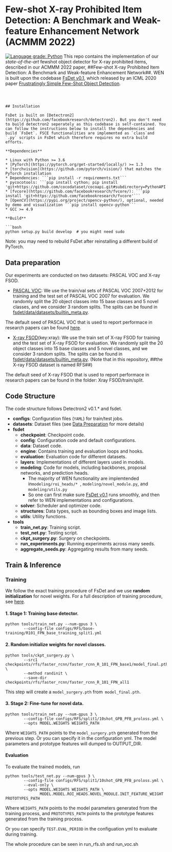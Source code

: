 # Few-shot X-ray Prohibited Item Detection: A Benchmark and Weak-feature Enhancement Network  (ACMMM 2022)

[![Language grade: Python](https://img.shields.io/lgtm/grade/python/g/ucbdrive/few-shot-object-detection.svg?logo=lgtm&logoWidth=18)](https://lgtm.com/projects/g/ucbdrive/few-shot-object-detection/context:python)
This repo contains the implementation of our *state-of-the-art* fewshot object detector for X-ray prohibited items, described in our ACMMM 2022 paper, ##Few-shot X-ray Prohibited Item Detection: A Benchmark and Weak-feature Enhancement Network##. WEN is built upon the codebase [FsDet v0.1](https://github.com/ucbdrive/few-shot-object-detection/tags), which released by an ICML 2020 paper [Frustratingly Simple Few-Shot Object Detection](https://arxiv.org/abs/2003.06957).

```



## Installation

FsDet is built on [Detectron2](https://github.com/facebookresearch/detectron2). But you don't need to build detectron2 seperately as this codebase is self-contained. You can follow the instructions below to install the dependencies and build `FsDet`. FSCE functionalities are implemented as `class`and `.py` scripts in FsDet which therefore requires no extra build efforts. 

**Dependencies**

* Linux with Python >= 3.6
* [PyTorch](https://pytorch.org/get-started/locally/) >= 1.3 
* [torchvision](https://github.com/pytorch/vision/) that matches the PyTorch installation
* Dependencies: ```pip install -r requirements.txt```
* pycocotools: ```pip install cython; pip install 'git+https://github.com/cocodataset/cocoapi.git#subdirectory=PythonAPI'```
* [fvcore](https://github.com/facebookresearch/fvcore/): ```pip install 'git+https://github.com/facebookresearch/fvcore'``` 
* [OpenCV](https://pypi.org/project/opencv-python/), optional, needed by demo and visualization ```pip install opencv-python```
* GCC >= 4.9

**Build**

```bash
python setup.py build develop  # you might need sudo
```



Note: you may need to rebuild FsDet after reinstalling a different build of PyTorch.



## Data preparation

Our experiments are conducted on two datasets: PASCAL VOC and X-ray FSOD.

- [PASCAL VOC](http://host.robots.ox.ac.uk/pascal/VOC/): We use the train/val sets of PASCAL VOC 2007+2012 for training and the test set of PASCAL VOC 2007 for evaluation. We randomly split the 20 object classes into 15 base classes and 5 novel classes, and we consider 3 random splits. The splits can be found in [fsdet/data/datasets/builtin_meta.py](fsdet/data/datasets/builtin_meta.py).

The default seed of PASCAL VOC that is used to report performace in research papers can be found [here](http://dl.yf.io/fs-det/datasets/).


- [X-ray FSOD](https://pan.baidu.com/s/14Thd8Rkc-789mZMm3kjKNQ)(key:xray): We use the train set of X-ray FSOD for training and the test set of X-ray FSOD for evaluation. We randomly split the 20 object classes into 15 base classes and 5 novel classes, and we consider 3 random splits. The splits can be found in [fsdet/data/datasets/builtin_meta.py](fsdet/data/datasets/builtin_meta.py).
(Note that in this repository, ##the X-ray FSOD dataset is named RFS##)

The default seed of X-ray FSOD that is used to report performace in research papers can be found in the folder: Xray FSOD/train/split.


## Code Structure

The code structure follows Detectron2 v0.1.* and fsdet. 

- **configs**: Configuration  files (`YAML`) for train/test jobs. 
- **datasets**: Dataset files (see [Data Preparation](#data-preparation) for more details)
- **fsdet**
  - **checkpoint**: Checkpoint code.
  - **config**: Configuration code and default configurations.
  - **data**: Dataset code.
  - **engine**: Contains training and evaluation loops and hooks.
  - **evaluation**: Evaluation code for different datasets.
  - **layers**: Implementations of different layers used in models.
  - **modeling**: Code for models, including backbones, proposal networks, and prediction heads.
    - The majority of WEN functionality are implemtended in`modeling/roi_heads/* `, `modeling/novel_module.py`, and  `modeling/utils.py`
    - So one can first make sure  [FsDet v0.1](https://github.com/ucbdrive/few-shot-object-detection/tags) runs smoothly, and then refer to WEN implementations and configurations. 
  - **solver**: Scheduler and optimizer code.
  - **structures**: Data types, such as bounding boxes and image lists.
  - **utils**: Utility functions.
- **tools**
  - **train_net.py**: Training script.
  - **test_net.py**: Testing script.
  - **ckpt_surgery.py**: Surgery on checkpoints.
  - **run_experiments.py**: Running experiments across many seeds.
  - **aggregate_seeds.py**: Aggregating results from many seeds.



## Train & Inference

### Training

We follow the exact training procedure of FsDet and we use **random initialization** for novel weights. For a full description of training procedure, see [here](https://github.com/ucbdrive/few-shot-object-detection/blob/master/docs/TRAIN_INST.md).

#### 1. Stage 1: Training base detector.

```
python tools/train_net.py --num-gpus 3 \
        --config-file configs/RFS/base-training/R101_FPN_base_training_split1.yml
```

#### 2. Random initialize  weights for novel classes.

```
python tools/ckpt_surgery.py \
        --src1 checkpoints/rfs/faster_rcnn/faster_rcnn_R_101_FPN_base1/model_final.pth \
        --method randinit \
        --save-dir checkpoints/rfs/faster_rcnn/faster_rcnn_R_101_FPN_all1
```

This step will create a `model_surgery.pth` from` model_final.pth`. 

#### 3. Stage 2: Fine-tune for novel data.

```
python tools/train_net.py --num-gpus 3 \
        --config-file configs/RFS/split1/10shot_GPB_PFB_proloss.yml \
        --opts MODEL.WEIGHTS WEIGHTS_PATH
```

Where `WEIGHTS_PATH` points to the `model_surgery.pth` generated from the previous step. Or you can specify it in the configuration yml. 
The model parameters and prototype features will dumped to OUTPUT_DIR.

#### Evaluation

To evaluate the trained models, run

```angular2html
python tools/test_net.py --num-gpus 3 \
        --config-file configs/RFS/split1/10shot_GPB_PFB_proloss.yml \
        --eval-only \
        --opts MODEL.WEIGHTS WEIGHTS_PATH \
               MODEL.MODEL.ROI_HEADS.NOVEL_MODULE.INIT_FEATURE_WEIGHT PROTOTYPES_PATH
```
Where `WEIGHTS_PATH` points to the model parameters generated from the training process, and `PROTOTYPES_PATH` points to the prototype features generated from the training process.

Or you can specify `TEST.EVAL_PERIOD` in the configuation yml to evaluate during training. 

The whole procedure can be seen in run_rfs.sh and run_voc.sh



